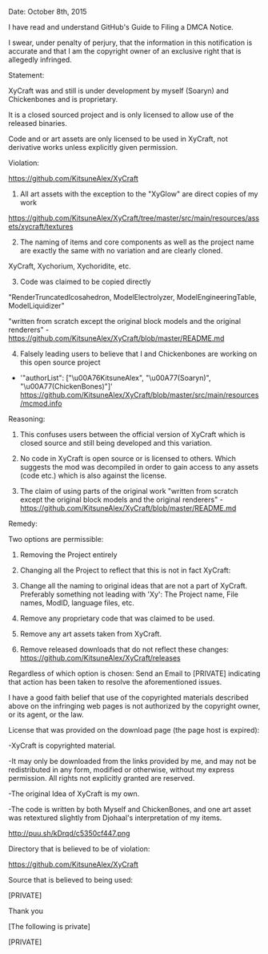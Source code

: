Date: October 8th, 2015

I have read and understand GitHub's Guide to Filing a DMCA Notice.

I swear, under penalty of perjury, that the information in this notification
is accurate and that I am the copyright owner of an exclusive right that is
allegedly infringed.

Statement:

XyCraft was and still is under development by myself (Soaryn)
and Chickenbones and is proprietary.

It is a closed sourced project and is only licensed to allow use
of the released binaries.

Code and or art assets are only licensed to be used in XyCraft,
not derivative works unless explicitly given permission.

Violation:

https://github.com/KitsuneAlex/XyCraft

1) All art assets with the exception to the "XyGlow" are direct
copies of my work

https://github.com/KitsuneAlex/XyCraft/tree/master/src/main/resources/assets/xycraft/textures

2) The naming of items and core components as well as the
project name are exactly the same with no variation and are clearly cloned.

XyCraft, Xychorium, Xychoridite, etc.

3) Code was claimed to be copied directly

"RenderTruncatedIcosahedron, ModelElectrolyzer,
ModelEngineeringTable, ModelLiquidizer"

"written from scratch except the original block
models and the original renderers" -
https://github.com/KitsuneAlex/XyCraft/blob/master/README.md

4) Falsely leading users to believe that I and Chickenbones are
working on this open source project

- '"authorList": ["\u00A76KitsuneAlex",
"\u00A77(Soaryn)", "\u00A77(ChickenBones)"]'
https://github.com/KitsuneAlex/XyCraft/blob/master/src/main/resources/mcmod.info

Reasoning:

1) This confuses users between the official version of XyCraft
which is closed source and still being developed and this variation.

2) No code in XyCraft is open source or is licensed to others.
Which suggests the mod was decompiled in order to gain access to any assets
(code etc.) which is also against the license.

3) The claim of using parts of the original work "written from
scratch except the original block models and the original renderers" -
https://github.com/KitsuneAlex/XyCraft/blob/master/README.md

Remedy:

Two options are permissible:

1) Removing the Project entirely

2) Changing all the Project to reflect that this is not in fact
XyCraft:

1) Change all the naming to original ideas that are
not a part of XyCraft. Preferably something not leading with 'Xy': The
Project name, File names, ModID, language files, etc.

2) Remove any proprietary code that was claimed to
be used.

3) Remove any art assets taken from XyCraft.

4) Remove released downloads that do not reflect
these changes: https://github.com/KitsuneAlex/XyCraft/releases

Regardless of which option is chosen: Send an Email to
[PRIVATE] indicating that action has
been taken to resolve the aforementioned issues.

I have a good faith belief that use of the copyrighted materials described
above on the infringing web pages is not authorized by the copyright owner,
or its agent, or the law.

License that was provided on the download page (the page host is expired):

-XyCraft is copyrighted material.

-It may only be downloaded from the links provided by me, and
may not be redistributed in any form, modified or otherwise, without my
express permission. All rights not explicitly granted are reserved.

-The original Idea of XyCraft is my own.

-The code is written by both Myself and ChickenBones, and one
art asset was retextured slightly from Djohaal's interpretation of my items.

http://puu.sh/kDrqd/c5350cf447.png

Directory that is believed to be of violation:

https://github.com/KitsuneAlex/XyCraft

Source that is believed to being used:

[PRIVATE]

Thank you

[The following is private]

[PRIVATE]
